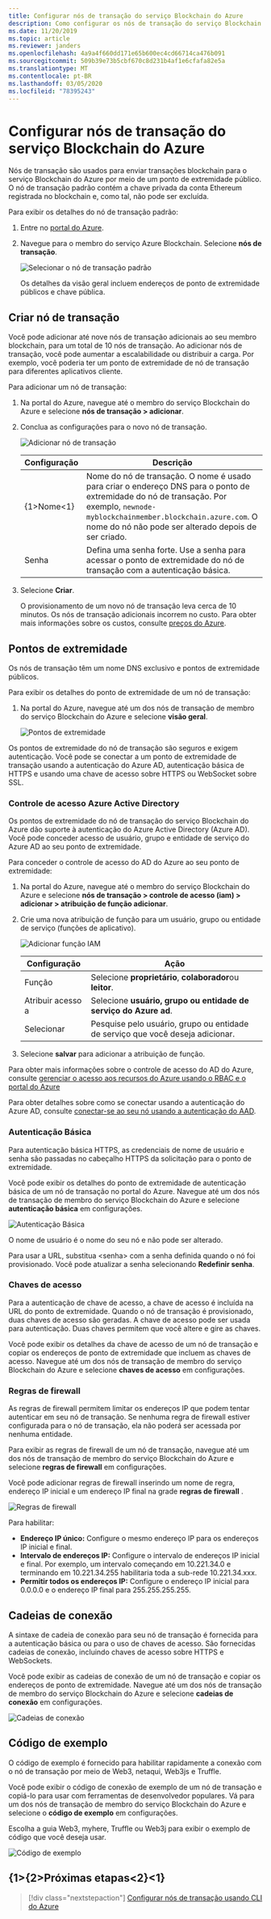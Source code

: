 ```yaml
---
title: Configurar nós de transação do serviço Blockchain do Azure
description: Como configurar os nós de transação do serviço Blockchain do Azure
ms.date: 11/20/2019
ms.topic: article
ms.reviewer: janders
ms.openlocfilehash: 4a9a4f660dd171e65b600ec4cd66714ca476b091
ms.sourcegitcommit: 509b39e73b5cbf670c8d231b4af1e6cfafa82e5a
ms.translationtype: MT
ms.contentlocale: pt-BR
ms.lasthandoff: 03/05/2020
ms.locfileid: "78395243"
---
```

# <a name="configure-azure-blockchain-service-transaction-nodes"></a>Configurar nós de transação do serviço Blockchain do Azure

Nós de transação são usados para enviar transações blockchain para o serviço Blockchain do Azure por meio de um ponto de extremidade público. O nó de transação padrão contém a chave privada da conta Ethereum registrada no blockchain e, como tal, não pode ser excluída.

Para exibir os detalhes do nó de transação padrão:

1. Entre no [portal do Azure](https://portal.azure.com).
1. Navegue para o membro do serviço Azure Blockchain. Selecione **nós de transação**.

    ![Selecionar o nó de transação padrão](./media/configure-transaction-nodes/nodes.png)

    Os detalhes da visão geral incluem endereços de ponto de extremidade públicos e chave pública.

## <a name="create-transaction-node"></a>Criar nó de transação

Você pode adicionar até nove nós de transação adicionais ao seu membro blockchain, para um total de 10 nós de transação. Ao adicionar nós de transação, você pode aumentar a escalabilidade ou distribuir a carga. Por exemplo, você poderia ter um ponto de extremidade de nó de transação para diferentes aplicativos cliente.

Para adicionar um nó de transação:

1. Na portal do Azure, navegue até o membro do serviço Blockchain do Azure e selecione **nós de transação > adicionar**.
1. Conclua as configurações para o novo nó de transação.

    ![Adicionar nó de transação](./media/configure-transaction-nodes/add-node.png)

    | Configuração | Descrição |
    |---------|-------------|
    | {1&gt;Nome&lt;1} | Nome do nó de transação. O nome é usado para criar o endereço DNS para o ponto de extremidade do nó de transação. Por exemplo, `newnode-myblockchainmember.blockchain.azure.com`. O nome do nó não pode ser alterado depois de ser criado. |
    | Senha | Defina uma senha forte. Use a senha para acessar o ponto de extremidade do nó de transação com a autenticação básica.

1. Selecione **Criar**.

    O provisionamento de um novo nó de transação leva cerca de 10 minutos. Os nós de transação adicionais incorrem no custo. Para obter mais informações sobre os custos, consulte [preços do Azure](https://aka.ms/ABSPricing).

## <a name="endpoints"></a>Pontos de extremidade

Os nós de transação têm um nome DNS exclusivo e pontos de extremidade públicos.

Para exibir os detalhes do ponto de extremidade de um nó de transação:

1. Na portal do Azure, navegue até um dos nós de transação de membro do serviço Blockchain do Azure e selecione **visão geral**.

    ![Pontos de extremidade](./media/configure-transaction-nodes/endpoints.png)

Os pontos de extremidade do nó de transação são seguros e exigem autenticação. Você pode se conectar a um ponto de extremidade de transação usando a autenticação do Azure AD, autenticação básica de HTTPS e usando uma chave de acesso sobre HTTPS ou WebSocket sobre SSL.

### <a name="azure-active-directory-access-control"></a>Controle de acesso Azure Active Directory

Os pontos de extremidade do nó de transação do serviço Blockchain do Azure dão suporte à autenticação do Azure Active Directory (Azure AD). Você pode conceder acesso de usuário, grupo e entidade de serviço do Azure AD ao seu ponto de extremidade.

Para conceder o controle de acesso do AD do Azure ao seu ponto de extremidade:

1. Na portal do Azure, navegue até o membro do serviço Blockchain do Azure e selecione **nós de transação > controle de acesso (iam) > adicionar > atribuição de função adicionar**.
1. Crie uma nova atribuição de função para um usuário, grupo ou entidade de serviço (funções de aplicativo).

    ![Adicionar função IAM](./media/configure-transaction-nodes/add-role.png)

    | Configuração | Ação |
    |---------|-------------|
    | Função | Selecione **proprietário**, **colaborador**ou **leitor**.
    | Atribuir acesso a | Selecione **usuário, grupo ou entidade de serviço do Azure ad**.
    | Selecionar | Pesquise pelo usuário, grupo ou entidade de serviço que você deseja adicionar.

1. Selecione **salvar** para adicionar a atribuição de função.

Para obter mais informações sobre o controle de acesso do AD do Azure, consulte [gerenciar o acesso aos recursos do Azure usando o RBAC e o portal do Azure](../../role-based-access-control/role-assignments-portal.md)

Para obter detalhes sobre como se conectar usando a autenticação do Azure AD, consulte [conectar-se ao seu nó usando a autenticação do AAD](configure-aad.md).

### <a name="basic-authentication"></a>Autenticação Básica

Para autenticação básica HTTPS, as credenciais de nome de usuário e senha são passadas no cabeçalho HTTPS da solicitação para o ponto de extremidade.

Você pode exibir os detalhes do ponto de extremidade de autenticação básica de um nó de transação no portal do Azure. Navegue até um dos nós de transação de membro do serviço Blockchain do Azure e selecione **autenticação básica** em configurações.

![Autenticação Básica](./media/configure-transaction-nodes/basic.png)

O nome de usuário é o nome do seu nó e não pode ser alterado.

Para usar a URL, substitua \<senha\> com a senha definida quando o nó foi provisionado. Você pode atualizar a senha selecionando **Redefinir senha**.

### <a name="access-keys"></a>Chaves de acesso

Para a autenticação de chave de acesso, a chave de acesso é incluída na URL do ponto de extremidade. Quando o nó de transação é provisionado, duas chaves de acesso são geradas. A chave de acesso pode ser usada para autenticação. Duas chaves permitem que você altere e gire as chaves.

Você pode exibir os detalhes da chave de acesso de um nó de transação e copiar os endereços de ponto de extremidade que incluem as chaves de acesso. Navegue até um dos nós de transação de membro do serviço Blockchain do Azure e selecione **chaves de acesso** em configurações.

### <a name="firewall-rules"></a>Regras de firewall

As regras de firewall permitem limitar os endereços IP que podem tentar autenticar em seu nó de transação.  Se nenhuma regra de firewall estiver configurada para o nó de transação, ela não poderá ser acessada por nenhuma entidade.  

Para exibir as regras de firewall de um nó de transação, navegue até um dos nós de transação de membro do serviço Blockchain do Azure e selecione **regras de firewall** em configurações.

Você pode adicionar regras de firewall inserindo um nome de regra, endereço IP inicial e um endereço IP final na grade **regras de firewall** .

![Regras de firewall](./media/configure-transaction-nodes/firewall-rules.png)

Para habilitar:

* **Endereço IP único:** Configure o mesmo endereço IP para os endereços IP inicial e final.
* **Intervalo de endereços IP:** Configure o intervalo de endereços IP inicial e final. Por exemplo, um intervalo começando em 10.221.34.0 e terminando em 10.221.34.255 habilitaria toda a sub-rede 10.221.34.xxx.
* **Permitir todos os endereços IP:** Configure o endereço IP inicial para 0.0.0.0 e o endereço IP final para 255.255.255.255.

## <a name="connection-strings"></a>Cadeias de conexão

A sintaxe de cadeia de conexão para seu nó de transação é fornecida para a autenticação básica ou para o uso de chaves de acesso. São fornecidas cadeias de conexão, incluindo chaves de acesso sobre HTTPS e WebSockets.

Você pode exibir as cadeias de conexão de um nó de transação e copiar os endereços de ponto de extremidade. Navegue até um dos nós de transação de membro do serviço Blockchain do Azure e selecione **cadeias de conexão** em configurações.

![Cadeias de conexão](./media/configure-transaction-nodes/connection-strings.png)

## <a name="sample-code"></a>Código de exemplo

O código de exemplo é fornecido para habilitar rapidamente a conexão com o nó de transação por meio de Web3, netaqui, Web3js e Truffle.

Você pode exibir o código de conexão de exemplo de um nó de transação e copiá-lo para usar com ferramentas de desenvolvedor populares. Vá para um dos nós de transação de membro do serviço Blockchain do Azure e selecione o **código de exemplo** em configurações.

Escolha a guia Web3, myhere, Truffle ou Web3j para exibir o exemplo de código que você deseja usar.

![Código de exemplo](./media/configure-transaction-nodes/sample-code.png)

## <a name="next-steps"></a>{1&gt;{2&gt;Próximas etapas&lt;2}&lt;1}

> [!div class="nextstepaction"]
> [Configurar nós de transação usando CLI do Azure](manage-cli.md)
